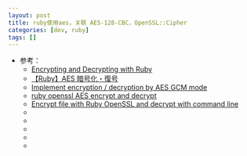 ```yaml
---
layout: post
title: ruby使用aes，关联 AES-128-CBC，OpenSSL::Cipher
categories: [dev, ruby]
tags: []
---
```


* 参考： 
  * [Encrypting and Decrypting with Ruby](https://andyatkinson.com/blog/2018/01/22/encrypt-decrypt-ruby)
  * [【Ruby】AES 暗号化・復号](https://zenn.dev/kou_pg_0131/articles/ruby-aes-enc-dec)
  * [Implement encryption / decryption by AES GCM mode](https://noknow.info/it/ruby/implement_encryption_decryption_by_aes_gcm?lang=en)
  * [ruby openssl AES encrypt and decrypt](https://gist.github.com/ericchen/3081968)
  * [Encrypt file with Ruby OpenSSL and decrypt with command line](https://stackoverflow.com/questions/32346466/encrypt-file-with-ruby-openssl-and-decrypt-with-command-line)
  * []()
  * []()
  * []()
  * []()
  * []()






